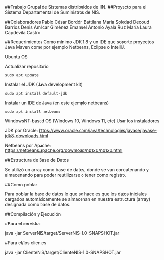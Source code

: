 ##Trabajo Grupal de Sistemas distribuidos de IIN.
##Proyecto para el Sistema Departamental de Suministros de NIS.

##Colaboradores
Pablo César Bordón Battilana
Maria Soledad Decoud Barrios
Denis Amilcar Giménez
Emanuel Antonio Ayala Ruiz
María Laura Capdevila Castro


##Requerimientos
Como mínimo JDK 1.8 y un IDE que soporte proyectos Java Maven como por ejemplo Netbeans, Eclipse o IntelliJ.

Ubuntu OS

   Actualizar repositorio
    
    sudo apt update
   Instalar el JDK (Java development kit)
    
    sudo apt install default-jdk
   Instalar un IDE de Java (en este ejemplo netbeans)
   
    sudo apt install netbeans


WindowsNT-based OS (Windows 10, Windows 11, etc)
   Usar los instaladores
   
   JDK por Oracle:
   https://www.oracle.com/java/technologies/javase/javase-jdk8-downloads.html
   
   Netbeans por Apache:
   https://netbeans.apache.org/download/nb120/nb120.html
   
##Estructura de Base de Datos

Se utilizó un array como base de datos, donde se van concatenando y almacenando para poder reutilizarse o tener como registro.

##Como poblar

Para poblar la base de datos lo que se hace es que los datos iniciales cargados automáticamente se almacenan en nuestra estructura (array) designada como base de datos.


 
 ##Compilación y Ejecución
    
#Para el servidor

java -jar ServerNIS/target/ServerNIS-1.0-SNAPSHOT.jar 

#Para el/los clientes

java -jar ClienteNIS/target/ClienteNIS-1.0-SNAPSHOT.jar


